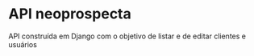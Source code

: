 # API neoprospecta
API construída em Django com o objetivo de listar e de editar clientes e usuários
